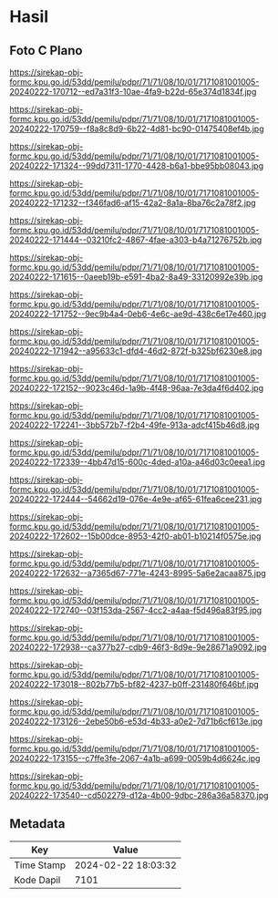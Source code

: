 # Hasil

## Foto C Plano

https://sirekap-obj-formc.kpu.go.id/53dd/pemilu/pdpr/71/71/08/10/01/7171081001005-20240222-170712--ed7a31f3-10ae-4fa9-b22d-65e374d1834f.jpg

https://sirekap-obj-formc.kpu.go.id/53dd/pemilu/pdpr/71/71/08/10/01/7171081001005-20240222-170759--f8a8c8d9-6b22-4d81-bc90-01475408ef4b.jpg

https://sirekap-obj-formc.kpu.go.id/53dd/pemilu/pdpr/71/71/08/10/01/7171081001005-20240222-171324--99dd7311-1770-4428-b6a1-bbe95bb08043.jpg

https://sirekap-obj-formc.kpu.go.id/53dd/pemilu/pdpr/71/71/08/10/01/7171081001005-20240222-171232--f346fad6-af15-42a2-8a1a-8ba76c2a78f2.jpg

https://sirekap-obj-formc.kpu.go.id/53dd/pemilu/pdpr/71/71/08/10/01/7171081001005-20240222-171444--03210fc2-4867-4fae-a303-b4a71276752b.jpg

https://sirekap-obj-formc.kpu.go.id/53dd/pemilu/pdpr/71/71/08/10/01/7171081001005-20240222-171615--0aeeb19b-e591-4ba2-8a49-33120992e39b.jpg

https://sirekap-obj-formc.kpu.go.id/53dd/pemilu/pdpr/71/71/08/10/01/7171081001005-20240222-171752--9ec9b4a4-0eb6-4e6c-ae9d-438c6e17e460.jpg

https://sirekap-obj-formc.kpu.go.id/53dd/pemilu/pdpr/71/71/08/10/01/7171081001005-20240222-171942--a95633c1-dfd4-46d2-872f-b325bf6230e8.jpg

https://sirekap-obj-formc.kpu.go.id/53dd/pemilu/pdpr/71/71/08/10/01/7171081001005-20240222-172152--9023c46d-1a9b-4f48-96aa-7e3da4f6d402.jpg

https://sirekap-obj-formc.kpu.go.id/53dd/pemilu/pdpr/71/71/08/10/01/7171081001005-20240222-172241--3bb572b7-f2b4-49fe-913a-adcf415b46d8.jpg

https://sirekap-obj-formc.kpu.go.id/53dd/pemilu/pdpr/71/71/08/10/01/7171081001005-20240222-172339--4bb47d15-600c-4ded-a10a-a46d03c0eea1.jpg

https://sirekap-obj-formc.kpu.go.id/53dd/pemilu/pdpr/71/71/08/10/01/7171081001005-20240222-172444--54662d19-076e-4e9e-af65-61fea6cee231.jpg

https://sirekap-obj-formc.kpu.go.id/53dd/pemilu/pdpr/71/71/08/10/01/7171081001005-20240222-172602--15b00dce-8953-42f0-ab01-b10214f0575e.jpg

https://sirekap-obj-formc.kpu.go.id/53dd/pemilu/pdpr/71/71/08/10/01/7171081001005-20240222-172632--a7365d67-771e-4243-8995-5a6e2acaa875.jpg

https://sirekap-obj-formc.kpu.go.id/53dd/pemilu/pdpr/71/71/08/10/01/7171081001005-20240222-172740--03f153da-2567-4cc2-a4aa-f5d496a83f95.jpg

https://sirekap-obj-formc.kpu.go.id/53dd/pemilu/pdpr/71/71/08/10/01/7171081001005-20240222-172938--ca377b27-cdb9-46f3-8d9e-9e28671a9092.jpg

https://sirekap-obj-formc.kpu.go.id/53dd/pemilu/pdpr/71/71/08/10/01/7171081001005-20240222-173018--802b77b5-bf82-4237-b0ff-231480f646bf.jpg

https://sirekap-obj-formc.kpu.go.id/53dd/pemilu/pdpr/71/71/08/10/01/7171081001005-20240222-173126--2ebe50b6-e53d-4b33-a0e2-7d71b6cf613e.jpg

https://sirekap-obj-formc.kpu.go.id/53dd/pemilu/pdpr/71/71/08/10/01/7171081001005-20240222-173155--c7ffe3fe-2067-4a1b-a699-0059b4d6624c.jpg

https://sirekap-obj-formc.kpu.go.id/53dd/pemilu/pdpr/71/71/08/10/01/7171081001005-20240222-173540--cd502279-d12a-4b00-9dbc-286a36a58370.jpg


## Metadata

| Key        | Value               |
| ---------- | ------------------- |
| Time Stamp | 2024-02-22 18:03:32 |
| Kode Dapil | 7101                |




